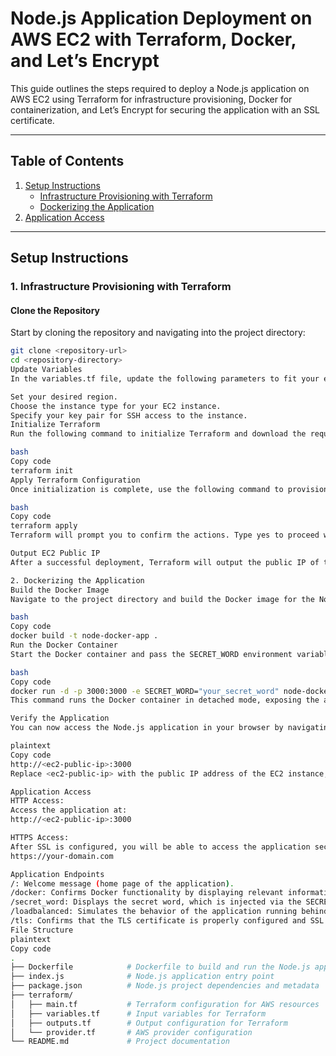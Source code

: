 # Node.js Application Deployment on AWS EC2 with Terraform, Docker, and Let’s Encrypt

This guide outlines the steps required to deploy a Node.js application on AWS EC2 using Terraform for infrastructure provisioning, Docker for containerization, and Let’s Encrypt for securing the application with an SSL certificate.

---

## Table of Contents

1. [Setup Instructions](#setup-instructions)  
    - [Infrastructure Provisioning with Terraform](#1-infrastructure-provisioning-with-terraform)  
    - [Dockerizing the Application](#2-dockerizing-the-application)  
2. [Application Access](#application-access)  

---

## Setup Instructions

### 1. Infrastructure Provisioning with Terraform

#### Clone the Repository

Start by cloning the repository and navigating into the project directory:

```bash
git clone <repository-url>
cd <repository-directory>
Update Variables
In the variables.tf file, update the following parameters to fit your environment:

Set your desired region.
Choose the instance type for your EC2 instance.
Specify your key pair for SSH access to the instance.
Initialize Terraform
Run the following command to initialize Terraform and download the required providers:

bash
Copy code
terraform init
Apply Terraform Configuration
Once initialization is complete, use the following command to provision the AWS infrastructure:

bash
Copy code
terraform apply
Terraform will prompt you to confirm the actions. Type yes to proceed with the deployment.

Output EC2 Public IP
After a successful deployment, Terraform will output the public IP of the newly created EC2 instance. This IP will be used to access the application in the next steps.

2. Dockerizing the Application
Build the Docker Image
Navigate to the project directory and build the Docker image for the Node.js application using the following command:

bash
Copy code
docker build -t node-docker-app .
Run the Docker Container
Start the Docker container and pass the SECRET_WORD environment variable:

bash
Copy code
docker run -d -p 3000:3000 -e SECRET_WORD="your_secret_word" node-docker-app
This command runs the Docker container in detached mode, exposing the application on port 3000 and injecting the SECRET_WORD environment variable into the application.

Verify the Application
You can now access the Node.js application in your browser by navigating to:

plaintext
Copy code
http://<ec2-public-ip>:3000
Replace <ec2-public-ip> with the public IP address of the EC2 instance, which was provided by Terraform.

Application Access
HTTP Access:
Access the application at:
http://<ec2-public-ip>:3000

HTTPS Access:
After SSL is configured, you will be able to access the application securely at:
https://your-domain.com

Application Endpoints
/: Welcome message (home page of the application).
/docker: Confirms Docker functionality by displaying relevant information about the Docker container.
/secret_word: Displays the secret word, which is injected via the SECRET_WORD environment variable.
/loadbalanced: Simulates the behavior of the application running behind a load balancer.
/tls: Confirms that the TLS certificate is properly configured and SSL is working.
File Structure
plaintext
Copy code
.
├── Dockerfile            # Dockerfile to build and run the Node.js app
├── index.js              # Node.js application entry point
├── package.json          # Node.js project dependencies and metadata
├── terraform/
│   ├── main.tf           # Terraform configuration for AWS resources
│   ├── variables.tf      # Input variables for Terraform
│   ├── outputs.tf        # Output configuration for Terraform
│   └── provider.tf       # AWS provider configuration
└── README.md             # Project documentation
